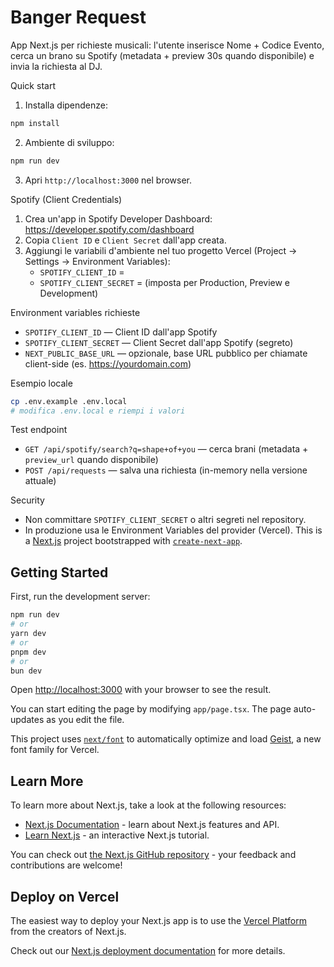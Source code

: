 # Banger Request

App Next.js per richieste musicali: l'utente inserisce Nome + Codice Evento, cerca un brano su Spotify (metadata + preview 30s quando disponibile) e invia la richiesta al DJ.

Quick start

1. Installa dipendenze:

```bash
npm install
```

2. Ambiente di sviluppo:

```bash
npm run dev
```

3. Apri `http://localhost:3000` nel browser.

Spotify (Client Credentials)

1. Crea un'app in Spotify Developer Dashboard: https://developer.spotify.com/dashboard
2. Copia `Client ID` e `Client Secret` dall'app creata.
3. Aggiungi le variabili d'ambiente nel tuo progetto Vercel (Project → Settings → Environment Variables):
   - `SPOTIFY_CLIENT_ID` = <your client id>
   - `SPOTIFY_CLIENT_SECRET` = <your client secret>
   (imposta per Production, Preview e Development)

Environment variables richieste

- `SPOTIFY_CLIENT_ID` — Client ID dall'app Spotify
- `SPOTIFY_CLIENT_SECRET` — Client Secret dall'app Spotify (segreto)
- `NEXT_PUBLIC_BASE_URL` — opzionale, base URL pubblico per chiamate client-side (es. https://yourdomain.com)

Esempio locale

```bash
cp .env.example .env.local
# modifica .env.local e riempi i valori
```

Test endpoint

- `GET /api/spotify/search?q=shape+of+you` — cerca brani (metadata + `preview_url` quando disponibile)
- `POST /api/requests` — salva una richiesta (in-memory nella versione attuale)

Security

- Non committare `SPOTIFY_CLIENT_SECRET` o altri segreti nel repository.
- In produzione usa le Environment Variables del provider (Vercel).
This is a [Next.js](https://nextjs.org) project bootstrapped with [`create-next-app`](https://nextjs.org/docs/app/api-reference/cli/create-next-app).

## Getting Started

First, run the development server:

```bash
npm run dev
# or
yarn dev
# or
pnpm dev
# or
bun dev
```

Open [http://localhost:3000](http://localhost:3000) with your browser to see the result.

You can start editing the page by modifying `app/page.tsx`. The page auto-updates as you edit the file.

This project uses [`next/font`](https://nextjs.org/docs/app/building-your-application/optimizing/fonts) to automatically optimize and load [Geist](https://vercel.com/font), a new font family for Vercel.

## Learn More

To learn more about Next.js, take a look at the following resources:

- [Next.js Documentation](https://nextjs.org/docs) - learn about Next.js features and API.
- [Learn Next.js](https://nextjs.org/learn) - an interactive Next.js tutorial.

You can check out [the Next.js GitHub repository](https://github.com/vercel/next.js) - your feedback and contributions are welcome!

## Deploy on Vercel

The easiest way to deploy your Next.js app is to use the [Vercel Platform](https://vercel.com/new?utm_medium=default-template&filter=next.js&utm_source=create-next-app&utm_campaign=create-next-app-readme) from the creators of Next.js.

Check out our [Next.js deployment documentation](https://nextjs.org/docs/app/building-your-application/deploying) for more details.
